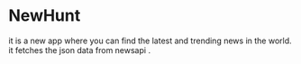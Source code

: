 # NewHunt
it is a new app where you can find the latest and trending news in the world. it fetches the json data from newsapi .
